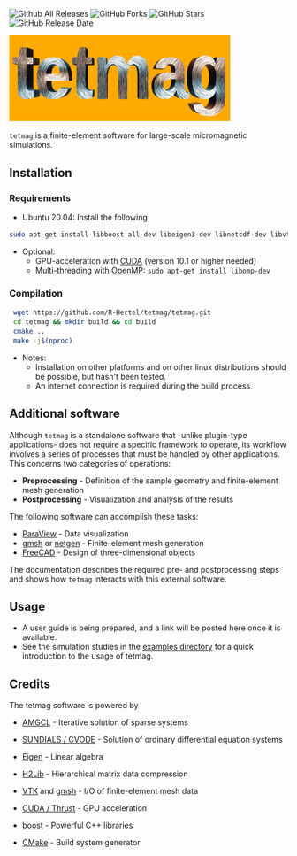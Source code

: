 ![Github All Releases](https://img.shields.io/github/downloads/R-Hertel/tetmag/total?style=plastic)
![GitHub Forks](https://img.shields.io/github/forks/R-Hertel/tetmag?style=plastic)
![GitHub Stars](https://img.shields.io/github/stars/R-Hertel/tetmag?style=plastic)
![GitHub Release Date](https://img.shields.io/github/release-date/R-Hertel/tetmag?style=plastic)


 <img src="https://github.com/R-Hertel/tetmag/blob/main/resources/tetmagLogo_v5.png" width="400" >

`tetmag` is a finite-element software for large-scale micromagnetic simulations.
<!--- ![tetmag logo](https://github.com/R-Hertel/tetmag/blob/main/resources/tetmagLogo_v1.png) --->

       

## Installation

### Requirements

- Ubuntu 20.04: 
  Install the following


````bash 
sudo apt-get install libboost-all-dev libeigen3-dev libnetcdf-dev libvtk7-dev build-essential cmake 
```` 

- Optional:
  - GPU-acceleration with [CUDA](https://developer.nvidia.com/cuda-downloads)  (version 10.1 or higher needed)
  - Multi-threading with [OpenMP](https://www.openmp.org/):
    ```` sudo apt-get install libomp-dev ````
 



### Compilation

````bash 
 wget https://github.com/R-Hertel/tetmag/tetmag.git 
 cd tetmag && mkdir build && cd build 
 cmake ..
 make -j$(nproc)
````

- Notes:
    - Installation on other platforms and on other linux distributions should be possible, but hasn't been tested. 
    - An internet connection is required during the build process.

## Additional software
Although `tetmag` is a standalone software that -unlike plugin-type applications- does not require a specific framework to operate, its workflow involves a series of processes that must be handled by other applications. This concerns two categories of operations:

- **Preprocessing** - Definition of the sample geometry and finite-element mesh generation
- **Postprocessing** - Visualization and analysis of the results 

The following software can accomplish these tasks:

- [ParaView](https://www.paraview.org) - Data visualization 
- [gmsh](https://gmsh.info) or [netgen](https://ngsolve.org) - Finite-element mesh generation
- [FreeCAD](https://www.freecadweb.org) - Design of three-dimensional objects

The documentation describes the required pre- and postprocessing steps and shows how `tetmag` interacts with this external software. 

## Usage
 - A user guide is being prepared, and a link will be posted here once it is available. 
 - See the simulation studies in the [examples directory](https://github.com/R-Hertel/tetmag/tree/main/resources) for a quick introduction to the usage of tetmag.


## Credits
The tetmag software is powered by
- [AMGCL](https://github.com/ddemidov/amgcl) - Iterative solution of sparse systems
- [SUNDIALS / CVODE](https://github.com/LLNL/sundials) - Solution of ordinary differential equation systems
- [Eigen](https://gitlab.com/libeigen/eigen) - Linear algebra
- [H2Lib](https://github.com/H2Lib) - Hierarchical matrix data compression
- [VTK](https://github.com/Kitware/VTK) and [gmsh](https://gitlab.onelab.info/gmsh/gmsh) - I/O of finite-element mesh data

- [CUDA / Thrust](https://developer.nvidia.com/cuda-downloads) - GPU acceleration
- [boost](https://github.com/boostorg) - Powerful C++ libraries 
- [CMake](https://github.com/Kitware/CMake) - Build system generator

